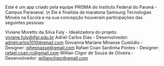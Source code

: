 Este é um app criado pela equipe PRISMA do Instituto Federal do Paraná - Campus Paranavaí. \n
Ele é finalista da maratona Samsung Tecnologias Móveis na Escola e na sua concepção houveram participações das seguintes pessoas:

Viviane Moretto da Silva Fuly - Idealizadora do projeto: viviane.fuly@ifpr.edu.br
Adriel Carlos Dias - Desenvolvedor: adrielcarlos1010@gmail.com
Giovanna Mariane Minasse Custódio - Designer: gihminasse@gmail.com
Rafael Coan Sardinha Pontes - Designer: rafael.coan.rc@gmail.com
Willian Cligor de Souza de Oliveira - Desenvolvedor: williancligor@gmail.com
